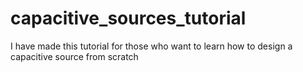 # capacitive_sources_tutorial
I have made this tutorial for those who want to learn how to design a capacitive source from scratch
